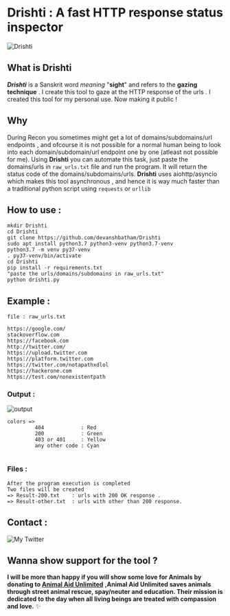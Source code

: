 # Drishti : A fast HTTP response status inspector

![Drishti](https://raw.githubusercontent.com/devanshbatham/Drishti/master/static/drishti.PNG)
## What is Drishti 
**_Drishti_** is a Sanskrit word _meaning_ "**sight**" and refers to the **gazing technique** . I create this tool to gaze at the HTTP response of the urls . I created this tool for my personal use. Now making it public !

## Why 

During Recon you sometimes might get a lot of domains/subdomains/url endpoints , and ofcourse it is not possible for a normal human being to look into each domain/subdomain/url endpoint one by one (atleast not possible for me). Using **Drishti** you can automate this task, just paste the domains/urls in `raw_urls.txt` file and run the program. It will return the status code of the domains/subdomains/urls. **Drishti** uses aiohttp/asyncio which makes this tool asynchronous , and hence it is way much faster than a traditional python script using `requests` or `urllib` 

## How to use :
```
mkdir Drishti
cd Drishti
git clone https://github.com/devanshbatham/Drishti
sudo apt install python3.7 python3-venv python3.7-venv
python3.7 -m venv py37-venv
. py37-venv/bin/activate
cd Drishti
pip install -r requirements.txt
"paste the urls/domains/subdomains in raw_urls.txt"
python drishti.py
```
## Example : 

```
file : raw_urls.txt

https://google.com/
stackoverflow.com
https://facebook.com
http://twitter.com/
https://upload.twitter.com
https://platform.twitter.com
https://twitter.com/notapathxdlol
https://hackerone.com
https://test.com/nonexistentpath
```

### Output : 
![output](https://raw.githubusercontent.com/devanshbatham/Drishti/master/static/drishti2.PNG)
```
colors =>
         404            : Red
         200            : Green
         403 or 401     : Yellow
         any other code : Cyan
         
```
### Files : 
```
After the program execution is completed
Two files will be created
=> Result-200.txt    : urls with 200 OK response .
=> Result-other.txt  : urls with other than 200 response.
```
## Contact : 
![My Twitter](https://twitter.com/0xAsm0d3us)

## Wanna show support for the tool ?

**I will be more than happy if you will show some love for Animals by donating to [Animal Aid Unlimited](https://animalaidunlimited.org/)** **,Animal Aid Unlimited saves animals through street animal rescue, spay/neuter and education. Their mission is dedicated to the day when all living beings are treated with compassion and love.** ✨

